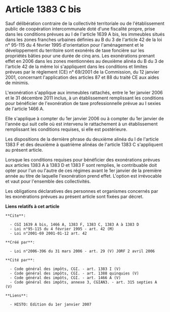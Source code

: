 # Article 1383 C bis

Sauf délibération contraire de la collectivité territoriale ou de l'établissement public de coopération intercommunale doté
d'une fiscalité propre, prise dans les conditions prévues au I de l'article 1639 A bis, les immeubles situés dans les zones
franches urbaines définies au B du 3 de l'article 42 de la loi n° 95-115 du 4 février 1995 d'orientation pour l'aménagement
et le développement du territoire sont exonérés de taxe foncière sur les propriétés bâties pour une durée de cinq ans. Les
exonérations prenant effet en 2006 dans les zones mentionnées au deuxième alinéa du B du 3 de l'article 42 de la même loi
s'appliquent dans les conditions et limites prévues par le règlement (CE) n° 69/2001 de la Commission, du 12 janvier 2001,
concernant l'application des articles 87 et 88 du traité CE aux aides de minimis.

L'exonération s'applique aux immeubles rattachés, entre le 1er janvier 2006 et le 31 décembre 2011 inclus, à un établissement
remplissant les conditions pour bénéficier de l'exonération de taxe professionnelle prévue au I sexies de l'article 1466 A.

Elle s'applique à compter du 1er janvier 2006 ou à compter du 1er janvier de l'année qui suit celle où est intervenu le
rattachement à un établissement remplissant les conditions requises, si elle est postérieure.

Les dispositions de la dernière phrase du deuxième alinéa du I de l'article 1383 F et des deuxième à quatrième alinéas de
l'article 1383 C s'appliquent au présent article.

Lorsque les conditions requises pour bénéficier des exonérations prévues aux articles 1383 A à 1383 D et 1383 F sont
remplies, le contribuable doit opter pour l'un ou l'autre de ces régimes avant le 1er janvier de la première année au titre
de laquelle l'exonération prend effet. L'option est irrévocable et vaut pour l'ensemble des collectivités.

Les obligations déclaratives des personnes et organismes concernés par les exonérations prévues au présent article sont
fixées par décret.

**Liens relatifs à cet article**

	**Cite**:

	  - CGI 1639 A bis, 1466 A, 1383 F, 1383 C, 1383 A à 1383 D
	  - Loi n°95-115 du 4 février 1995 - art. 42 (M)
	  - Loi n°2001-69 2001-01-12 art. 42

	**Créé par**:

	  - Loi n°2006-396 du 31 mars 2006 - art. 29 (V) JORF 2 avril 2006

	**Cité par**:

	  - Code général des impôts, CGI. - art. 1383 I (V)
	  - Code général des impôts, CGI. - art. 1388 quinquies (V)
	  - Code général des impôts, CGI. - art. 1466 A (V)
	  - Code général des impôts, annexe 3, CGIAN3. - art. 315 septies A (V)

	**Liens**:

	  - HISTO: Edition du 1er janvier 2007
